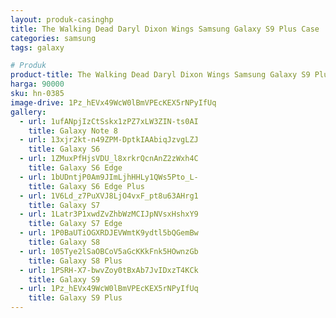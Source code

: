 ```yaml
---
layout: produk-casinghp
title: The Walking Dead Daryl Dixon Wings Samsung Galaxy S9 Plus Case
categories: samsung
tags: galaxy

# Produk
product-title: The Walking Dead Daryl Dixon Wings Samsung Galaxy S9 Plus Case
harga: 90000
sku: hn-0385
image-drive: 1Pz_hEVx49WcW0lBmVPEcKEX5rNPyIfUq
gallery:
  - url: 1ufANpjIzCtSskx1zPZ7xLW3ZIN-ts0AI
    title: Galaxy Note 8
  - url: 13xjr2kt-n49ZPM-DptkIAAbiqJzvgLZJ
    title: Galaxy S6
  - url: 1ZMuxPfHjsVDU_l8xrkrQcnAnZ2zWxh4C
    title: Galaxy S6 Edge
  - url: 1bUDntjP0Am9JImLjhHHLy1QWs5Pto_L-
    title: Galaxy S6 Edge Plus
  - url: 1V6Ld_z7PuXVJ8LjO4vxF_pt8u63AHrg1
    title: Galaxy S7
  - url: 1Latr3P1xwdZvZhbWzMCIJpNVsxHshxY9
    title: Galaxy S7 Edge
  - url: 1P0BaUTiOGXRDJEVWmtK9ydtl5bQGemBw
    title: Galaxy S8
  - url: 105Tye2lSaOBCoV5aGcKKkFnk5HOwnzGb
    title: Galaxy S8 Plus
  - url: 1PSRH-X7-bwvZoy0tBxAb7JvIDxzT4KCk
    title: Galaxy S9
  - url: 1Pz_hEVx49WcW0lBmVPEcKEX5rNPyIfUq
    title: Galaxy S9 Plus
---
```

